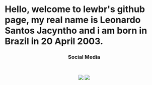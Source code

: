 # Hello, welcome to lewbr's github page, my real name is Leonardo Santos Jacyntho and i am born in Brazil in 20 April 2003.
<h3 align="center"> Social Media </h3>
<br />
<p align="center">
<a href="https://www.twitter.com/lew_br"><img src="https://img.shields.io/badge/twitter-%230077B5.svg?&style=for-the-badge&logo=twitter&logoColor=white"/></a>
<a href="https://instagram.com/lewbr"><img src="https://img.shields.io/badge/instagram-%23E4405F.svg?&style=for-the-badge&logo=instagram&logoColor=white"/></a>
